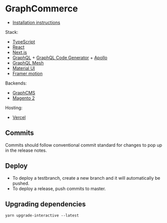 # GraphCommerce

- [Installation instructions](docs/pages/getting-started.md)

Stack:

- [TypeScript](https://www.typescriptlang.org/)
- [React](https://reactjs.org/)
- [Next.js](https://nextjs.org/)
- [GraphQL](https://graphql.org/) +
  [GraphQL Code Generator](https://graphql-code-generator.com/) +
  [Apollo](https://www.apollographql.com/docs/react/)
- [GraphQL Mesh](https://graphql-mesh.com/)
- [Material UI](https://material-ui.com/)
- [Framer motion](https://www.framer.com/motion/)

Backends:

- [GraphCMS](https://graphcms.com/)
- [Magento 2](https://github.com/magento/magento2)

Hosting:

- [Vercel](https://vercel.com/reachdigital)

## Commits

Commits should follow conventional commit standard for changes to pop up in the
release notes.

## Deploy

- To deploy a testbranch, create a new branch and it will automatically be
  pushed.
- To deploy a release, push commits to master.

## Upgrading dependencies

`yarn upgrade-interactive --latest`
